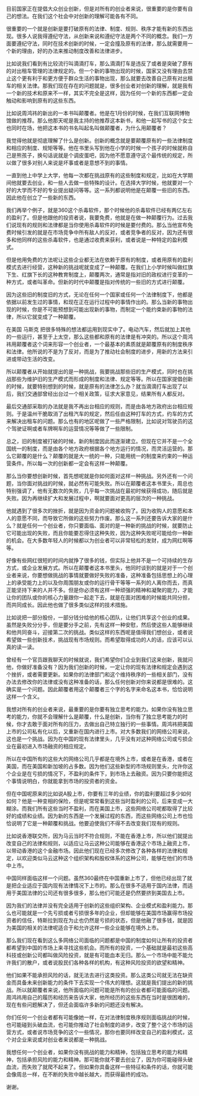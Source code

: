 目前国家正在提倡大众创业创新，但是对所有的创业者来说，很重要的是你要有自己的想法。在我们这个社会中对创新的理解可能各有不同。

很重要的一个就是创新是要打破原有的法律、制度、规则、秩序才能有新的东西出现。很多人说我得遵纪守法，从创新来说和遵纪守法是两个不同的概念。我们一方面要遵纪守法，同时在技术创新的时候，一定会撞及原有的法律，那么就需要用一个新的理由，好的办法来推动制度改善和法律进步。

比如说我们看到有比较流行叫滴滴打车，那么滴滴打车是违反了或者是突破了原有的对出租车管理的法律规定的。但一个新的事物出现的时候，国家又没有理由去禁止这个更有利于和更方便于群众生活的事物出现，那么就要去改善自己原有对出租车的相关法律。那我们现在存在的问题就是，很多创业者对创新的理解，就是我有一个新的技术和原来不一样，其实不完全是这样，因为任何一个新的东西都一定会触动和影响到原有的这些东西。 

比如说周鸿祎的新出的一本书叫颠覆者。他是在1月份的时候，在我们互联网博物馆做的推荐。那么他那天呢是我主持的他推荐这本新书，和他一起写书的这个女士也同时在场，他把这本书的书名叫起名叫做颠覆者，为什么用颠覆者？

我觉得他就是彻底理解了什么是创新。创新的概念就是要颠覆原有的一些法律制度和相应的制度、规矩等等。他在书里头写到他在小学的时候一个孩子的时候就称自己是熊孩子，换句话说就是个调皮蛋吧，因为他不愿意遵守这个最传统的规定，所以做了很多对别人来说是坏事或者是意想不到的事情。

一直到他上中学上大学，他每一次都在挑战原有的这些制度和规定，比如在大学期间他就要去创业，和一些人去做一些特殊的设计。在选择大学时候，他就要对一个好的大学而不好的专业提出疑问等等。这一系列都说明他是在颠覆一些旧的东西。因此他在创立了一些新的东西。

我们再举个例子，就是360这个杀毒软件，那个时候他的杀毒软件已经有两亿左右的盈利了。但是他跟他的投资者说，我要免费，他就是在做一种颠覆行为。过去我们说现有的规则和法律都是当你使用杀毒软件的时候是要付费的。那么当他宣布免费时候引发的就是在市场竞争中所有敌人的反对，或者竞争者的反对，因为还有很多和他同样的这些杀毒软件，也是通过收费来获利，或者说是一种特定的盈利模式。 

但是他用免费的方法呢让这些企业都无法在依赖于原有的制度，或者用原有的盈利模式去进行经营，这种新的挑战呢就变成了一种颠覆。在我们上小学时候叫做红旗下生、红旗下长的这种教育制度上，颠覆两次，通常是指对旧的政权进行变革的一种方式，或者叫革命。但新的时代中颠覆是指对传统的一些旧的方式进行颠覆。

因为这些旧的制度旧的方式，无论在任何一个国家或任何一个法律制度下，他都是依据以前发生过的事情，和现在正在运行过程中的事情作出的。那么当新的事物出现的时候，你是不可能预想到可能出现新的事物，而制定一个能约束新的事物的法律，所以它就变成了一种颠覆。

在美国 马斯克 把很多特殊的想法都运用到现实中了。电动汽车，然后就加上其他的一些运行，甚至于上太空，那么这些都和原有的法律是有冲突的。所以这个周鸿祎用颠覆者这个词来形容一个创业者，一个最基本的素质就是颠覆原有的制度秩序和法律。他所说的不是为了反对，而是为了推动社会制度的进步，用新的方法来引进或带动生活的改变。

所以颠覆者从开始就提出的是一种挑战，我要挑战那些旧的生产模式，同时也在挑战那些为维护旧的生产模式而形成的制度和法律、规定等等。所以在国家提倡创新的时候，就要特别想到的时候，就是原有的法律怎么办？就当滴滴打车出现了以后，我们交通部曾经出台过一个相关政策，征求大家意见，结果所有人都反对。

最后交通部采取的办法就是我不再出台相应的规则，而是由各地方政府出台相应规则。于是温州干脆取消了出租汽车的规定，然后任由这种打车的方式，约车的方式来解决出租车的问题。那么也有的地区呢做了一些严格限制，比如说对驾驶员的这个驾驶证啊或者车牌啊车的运营情况等等做了一些限制。 

总之，旧的制度被打破的时候，新的制度因此而逐渐建立。但现在它并不是一个全国统一的制度，而是由各个地方政府根据各个地方运行的情况，而灵活运营的。那么它颠覆的是什么？颠覆的就是大一统的一种，只能用统一的制度来约束的一种运营条件。所以每一次的创新都一定会有这样一种颠覆。

那么当你要想创新时候，首先想呢就是你如何面对这样一种挑战。另外还有一个问题，当你面对挑战的时候，就必然有可能失败。所以在颠覆者这本书里头，周总也特别强调了，他有无数次的失败，几乎每一次挑战在最初时候获得成功，随后就是失败。因为再继续扩大和发展过程中，啊就要面对更高的层次的一种挑战。
 
他就遇到了很多次的挫折，就是因为资金的问题被收购了。因为收购人的意愿和本人的意愿不同，而导致它所做的这些努力作废。那么这一系列还要告诉大家的是什么？就是任何一个创业者，你只要面临、面对的是一种新的挑战的时候，就要防止它可能出现的失败，而且你能要忍得住这种失败，因为这种失败呢可能给你一种新的机会。在大多数年轻人的时候都以为创业者可以非常轻松的发财，成为网红啊等等。

好像有些网红很短的时间内就挣了很多的钱，但实际上他并不是一个可持续的生存方式，或企业发展方式。所以在颠覆者这本书里头，他同时谈到的就是对于一个创业者来说，你要想做挑战的事情就要做好失败的准备，这种准备包括思想上的心理上的承受能力上的以及你周围朋友或你的运行骨干等等一系列的人离你而去，而真正能坚持下来的人并不多。但是你必须有这样一种顽强的精神和凝聚的能力，才能让你的团队或你的核心力量跟你一起走下去，就是在面对困难的时候能共同分担，而共同成长。因此他也做了很多类似这样的技术措施。

比如说把一部分股份，一部分钱分给他的核心团队，让他们共享这个创业的成果。虽然是失败分分手，但是要分手之前，先有这样一种安慰，然后使这些人能够继续和他共同奋斗，迎接第二次的挑战。类似这样的东西呢是值得我们想创业，或者说希望做一些创新技术，挑战现有市场规则。而希望取得成功的人的话，应该可以认真的读一读。

曾经有一个官员跟我聊天的时候就说，我们希望你们企业到我们这来创新，我就问他，你做好准备没有？因为我们创新的时候，一定让你的现有法律和规定会遇到这个挫折，或者需要更新。如果你的法律部门和这个维持秩序的一些相关部门，没有办法去修改你的法律或没有这种准备的话，那么任何创新对你来说都是很难的。这确实是一个问题。因此颠覆者用这个颠覆者三个字的名字来命名这本书，恰恰说明这样一个含义。

我想对所有的创业者来说，最重要的是你要有独立思考的能力。如果你没有独立思考的能力，你就不会理解什么是颠覆，什么是创新，当你有了独立思考能力的时候，你才去敢于面对所有的压力，去做出自己特立独行的一些事情。周鸿祎把美国上市的公司私有化以后，又重新在国内进行上市。对大多数我们的网络公司来说，这也是一个挑战。因为在中国的现有法律里头，几乎没有对这种网络公司或亏损企业在最初进入市场融资的相应规定。

所以在中国所有的这些大的网络公司几乎都是在境外上市，或者是在香港，或者在美国，而在美国和新加坡的占多数。因为他们这些新型的市场规则里头，允许你这个企业是在亏损的情况下，不盈利的条件下，到市场上去融资。因为只要你能把这个事情说明白，你就能拿到市场的投资者的资金。 

但在中国呢原来的比如说A股上市，你要有三年的业绩，你的盈利要超过多少如何如何？他是一种变相的保险，但是呢常常看到这些当时盈利的公司，后来变成一大糊涂。而我们所有这些当时不盈利，而在美国上市，这些网络公司呢都取得了比较好的成绩和业绩。因为新的东西是一个发展过程的东西，而这些网络公司上市也恰恰说明了它是一种颠覆和挑战。他要迫使我们不得不去改变我们现有的规则。

比如说香港联交所，因为马云当时不符合规则，不能在香港上市，所以他们就提出改变自己的法律和规则，以适应让马云这种公司能够在香港这个市场上融资上市，以带动香港的这个金融市场。因此他们现在已经多次修改了各种各样的法律和规定，以欢迎类似马云这种这个组织架构和股权体系的这种公司，能够在他们的市场中上市。

中国同样面临这样一个问题。虽然360最终在中国重新上市了，但他已经出现了就是把企业适应于国内现有法律情况下上市的。那么在很多不适用于国内法律，而适用于美国法律的公司还有很多很多，那么他们可能还是仍然要挤到美国去上市。 

因为我们的法律并没有完全适用于创新的这些组织架构、企业模式和盈利能力。那么也可能就是一个先亏损或者亏损很多年的企业，但却能够在美国市场赢得市场投资者的信任，特斯拉到现在为止也仍然是亏损的状态，但是他融了很多钱，就是因为美国的相关的法律呢适合于和允许这样一些企业能够在境外上市。

那么我们现在看到这么多网络公司面临的问题都是中国的制度如何让所有的投资者都希望到中国的市场上来寻找这些机会。而所有的投资，一个基础就是最初这些高科技或创新公司都叫做风险投资，就是有可能血本无归。那么一个市场中能不能允许我们的散户，或者说股民们各种各样的机构，有这种风险投资的欲望和精神。

他们如果不能承担风险的话，就无法去进行这类投资。那么这类公司就无法在缺资金而具备未来创新能力的条件下去实现一个伟大的理想。这就是我们提出的新的挑战。所以就颠覆者来说，他所面临的问题可能是所有的创业者都可能面临的问题。周鸿祎用自己的履历和经历来告诉大家，他所经历的这些东西在当时是很困难的，现在有些问题解决了，但还会面临许多新的问题还没有解决。

你们任何一个创业者都有可能像她一样，在对法律制度秩序规则面临挑战的时候，也可能碰到头破血流，也可能你推动了社会制度的进步，改变了整个这个市场的运营方式，或者说市场竞争的这个一些情况，那你也要同样改变自己的盈利模式，这个对企业来说或对创业者来说都是一种挑战。 

我想任何一个创业者，如果你没有挑战的能力和精神，包括独立思考的能力和精神，包括承担风险的能力和精神。那可能你就不要去创业了，因为你可能碰得头破血流，而失败了就爬不起来了。但如果你具备这样一些特征和条件的话，你就可能会像周总一样，在不断的失败中越长越大，而获得最终的成功。

谢谢。